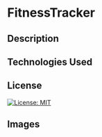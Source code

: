 # FitnessTracker

## Description

## Technologies Used

## License
[![License: MIT](https://img.shields.io/badge/License-MIT-yellow.svg)](https://opensource.org/licenses/MIT)

## Images

